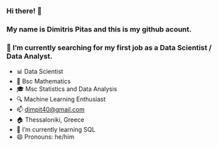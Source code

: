 ### Hi there! 👋 
### My name is Dimitris Pitas and this is my github acount.
### 🔭 I’m currently searching for my first job as a Data Scientist / Data Analyst.
- :bar_chart: Data Scientist
- :triangular_ruler: Bsc Mathematics
- :mortar_board: Msc Statistics and Data Analysis
- :mag: Machine Learning Enthusiast
- :mailbox: dimpit40@gmail.com
- :house: Thessaloniki, Greece
- 🌱 I’m currently learning SQL 
- 😄 Pronouns: he/him



